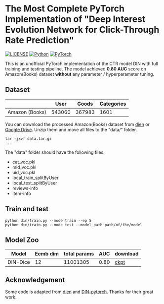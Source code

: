 # The Most Complete PyTorch Implementation of "Deep Interest Evolution Network for Click-Through Rate Prediction"

[![LICENSE](https://img.shields.io/badge/license-MIT-green)](https://github.com/yeyingdege/ctr-din-pytorch/blob/main/LICENSE)
[![Python](https://img.shields.io/badge/python-3.9-blue.svg)](https://www.python.org/)
[![PyTorch](https://img.shields.io/badge/pytorch-2.x-%237732a8)](https://pytorch.org/get-started/previous-versions/)

This is an unofficial PyTorch implementation of the CTR model DIN with full training and testing pipeline. The model achieved **0.80 AUC** score on Amazon(Books) dataset **without** any parameter / hyperparameter tuning.


## Dataset
|   |User|Goods|Categories|
|----|----|----|----|
|Amazon (Books) |543060 |367983 |1601 |

You can download the processed Amazon(Books) dataset from [dien](https://github.com/mouna99/dien?tab=readme-ov-file) or [Google Drive](https://drive.google.com/drive/folders/1HK10FUEH_SxBX0oRXioxp0OR0x13G8jz?usp=drive_link). Unzip them and move all files to the "data/" folder.
```
tar -jxvf data.tar.gz
...
```

The "data" folder should have the following files.
- cat_voc.pkl 
- mid_voc.pkl 
- uid_voc.pkl 
- local_train_splitByUser 
- local_test_splitByUser 
- reviews-info
- item-info

## Train and test
```
python din/train.py --mode train --ep 5
python din/train.py --mode test --model_path path/of/the/model
```

## Model Zoo
Model | Eemb dim | total params | AUC | download
-- | -- | -- | -- | --
DIN-Dice | 12 | 11001305 | 0.80 | [ckpt](https://drive.google.com/file/d/1jn4rR-vx62IFudDwek7uF5Wox3M7kMkX/view?usp=drive_link)

## Acknowledgement
Some code is adapted from [dien](https://github.com/mouna99/dien?tab=readme-ov-file) and [DIN-pytorch](https://github.com/fanoping/DIN-pytorch). Thanks for their great work.
